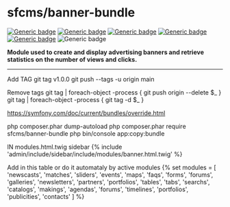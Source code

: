 # sfcms/banner-bundle

[![Generic badge](https://img.shields.io/badge/Sfcms-v.6.4-purple.svg)](https://github.com/Sebastien74/SFCMS-6)
[![Generic badge](https://img.shields.io/badge/Version-1-green.svg)](https://github.com/Sebastien74/SFCMS-6)
[![Generic badge](https://img.shields.io/badge/License-MIT-blue.svg)](https://github.com/Sebastien74/MIT-LICENSE/blob/main/LICENSE.md)
[![Generic badge](https://img.shields.io/badge/Author-Sébastien%20FOURNIER-blue.svg)](https://github.com/Sebastien74)
[![Generic badge](https://img.shields.io/badge/Contributor-1-blue.svg)](https://github.com/Sebastien74)
![Generic badge](https://img.shields.io/badge/PHP-8.3-red.svg)

**Module used to create and display advertising banners and retrieve statistics on the number of views and clicks.**

---

Add TAG
git tag v1.0.0
git push --tags -u origin main

Remove tags
git tag | foreach-object -process { git push origin --delete $_ }
git tag | foreach-object -process { git tag -d $_ }

https://symfony.com/doc/current/bundles/override.html

php composer.phar dump-autoload
php composer.phar require sfcms/banner-bundle
php bin/console app:copy:bundle

IN modules.html.twig sidebar
{% include 'admin/include/sidebar/include/modules/banner.html.twig' %}

Add in this table or do it automataly by active modules
    {% set modules = [
        'newscasts',
        'matches',
        'sliders',
        'events',
        'maps',
        'faqs',
        'forms',
        'forums',
        'galleries',
        'newsletters',
        'partners',
        'portfolios',
        'tables',
        'tabs',
        'searchs',
        'catalogs',
        'makings',
        'agendas',
        'forums',
        'timelines',
        'portfolios',
        'publicities',
        'contacts'
    ] %}